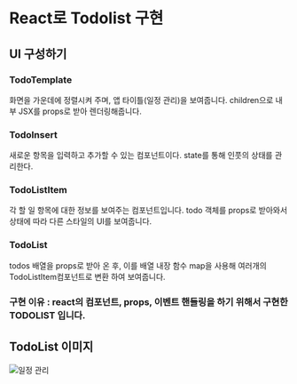# React로 Todolist 구현 


## UI 구성하기 
### TodoTemplate
  화면을 가운데에 정렬시켜 주며, 앱 타이틀(일정 관리)을 보여줍니다. children으로 내부 JSX를 props로 받아 렌더링해줍니다.

### TodoInsert
  새로운 항목을 입력하고 추가할 수 있는 컴포넌트이다. state를 통해 인풋의 상태를 관리한다.

### TodoListItem 
  각 할 일 항목에 대한 정보를 보여주는 컴포넌트입니다. todo 객체를 props로 받아와서 상태에 따라 다른 스타일의 UI를 보여줍니다.

### TodoList 
  todos 배열을 props로 받아 온 후, 이를 배열 내장 함수 map을 사용해 여러개의 TodoListItem컴포넌트로 변환 하여 보여줍니다.


### 구현 이유 : react의 컴포넌트, props, 이벤트 핸들링을 하기 위해서 구현한 TODOLIST 입니다.

## TodoList 이미지

![일정 관리](https://github.com/kongjisu/web-react/assets/70425350/1cf2f30f-2a05-4f9c-a4e9-d46d716a6df8)
